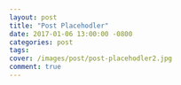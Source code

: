 ```yaml
---
layout: post
title: "Post Placehodler"
date: 2017-01-06 13:00:00 -0800
categories: post
tags: 
cover: /images/post/post-placehodler2.jpg
comment: true
---
```



